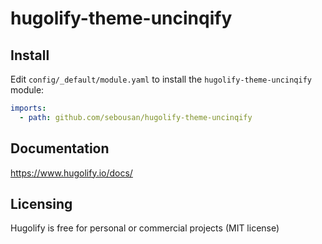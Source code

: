 # hugolify-theme-uncinqify

## Install

Edit `config/_default/module.yaml` to install the `hugolify-theme-uncinqify` module:

```yml
imports:
  - path: github.com/sebousan/hugolify-theme-uncinqify
```

## Documentation

https://www.hugolify.io/docs/

## Licensing

Hugolify is free for personal or commercial projects (MIT license)
